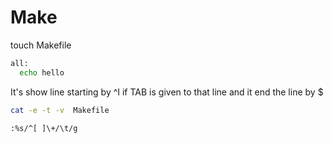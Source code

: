 # Make
touch Makefile

```bash
all:
  echo hello
```


It's show line starting by ^I if TAB is given to that line and it end the line by $

```bash
cat -e -t -v  Makefile
```


```bash
:%s/^[ ]\+/\t/g
```
